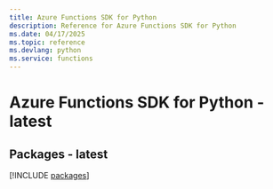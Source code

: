 ```yaml
---
title: Azure Functions SDK for Python
description: Reference for Azure Functions SDK for Python
ms.date: 04/17/2025
ms.topic: reference
ms.devlang: python
ms.service: functions
---
```

# Azure Functions SDK for Python - latest
## Packages - latest
[!INCLUDE [packages](functions-index.md)]